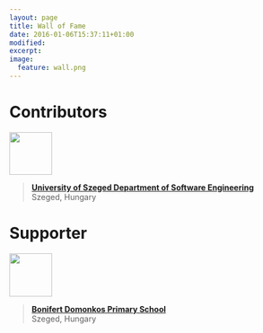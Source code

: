 ```yaml
---
layout: page
title: Wall of Fame
date: 2016-01-06T15:37:11+01:00
modified:
excerpt:
image:
  feature: wall.png
---
```


# Contributors

<img src="{{ site.url }}/images/logo/szte.jpg" style="width: 10ex"/><br/>
>**[University of Szeged Department of Software Engineering](http://www.sed.inf.u-szeged.hu/)**<br/>
Szeged, Hungary

# Supporter

<img src="{{ site.url }}/images/logo/boni.jpg" style="width: 10ex"/><br/>
>**[Bonifert Domonkos Primary School](https://sites.google.com/a/bonifert.sulinet.hu/www/)**<br/>
Szeged, Hungary
